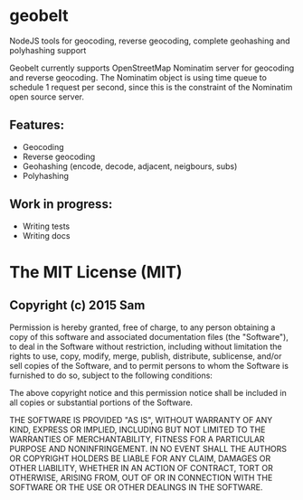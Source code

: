 # geobelt
NodeJS tools for geocoding, reverse geocoding, complete geohashing and polyhashing support

Geobelt currently supports OpenStreetMap Nominatim server for geocoding and reverse geocoding. The Nominatim object is using time queue to schedule 1 request per second, since this is the constraint of the 
Nominatim open source server. 

## Features:
* Geocoding
* Reverse geocoding
* Geohashing (encode, decode, adjacent, neigbours, subs)
* Polyhashing



## Work in progress: 
* Writing tests
* Writing docs



# The MIT License (MIT)

## Copyright (c) 2015 Sam

Permission is hereby granted, free of charge, to any person obtaining a copy
of this software and associated documentation files (the "Software"), to deal
in the Software without restriction, including without limitation the rights
to use, copy, modify, merge, publish, distribute, sublicense, and/or sell
copies of the Software, and to permit persons to whom the Software is
furnished to do so, subject to the following conditions:

The above copyright notice and this permission notice shall be included in all
copies or substantial portions of the Software.

THE SOFTWARE IS PROVIDED "AS IS", WITHOUT WARRANTY OF ANY KIND, EXPRESS OR
IMPLIED, INCLUDING BUT NOT LIMITED TO THE WARRANTIES OF MERCHANTABILITY,
FITNESS FOR A PARTICULAR PURPOSE AND NONINFRINGEMENT. IN NO EVENT SHALL THE
AUTHORS OR COPYRIGHT HOLDERS BE LIABLE FOR ANY CLAIM, DAMAGES OR OTHER
LIABILITY, WHETHER IN AN ACTION OF CONTRACT, TORT OR OTHERWISE, ARISING FROM,
OUT OF OR IN CONNECTION WITH THE SOFTWARE OR THE USE OR OTHER DEALINGS IN THE
SOFTWARE.